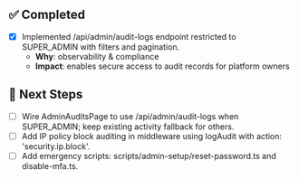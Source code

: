 
## ✅ Completed
- [x] Implemented /api/admin/audit-logs endpoint restricted to SUPER_ADMIN with filters and pagination.
  - **Why**: observability & compliance
  - **Impact**: enables secure access to audit records for platform owners

## 🔧 Next Steps
- [ ] Wire AdminAuditsPage to use /api/admin/audit-logs when SUPER_ADMIN; keep existing activity fallback for others.
- [ ] Add IP policy block auditing in middleware using logAudit with action: 'security.ip.block'.
- [ ] Add emergency scripts: scripts/admin-setup/reset-password.ts and disable-mfa.ts.
